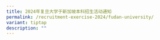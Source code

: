 ```yaml
---
title: 2024年复旦大学于新加坡本科招生活动通知
permalink: /recruitment-exercise-2024/fudan-university/
variant: tiptap
description: ""
---
```

